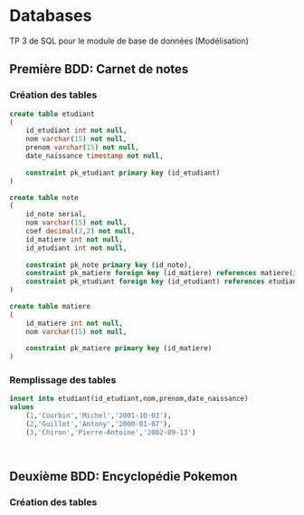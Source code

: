 # Databases
TP 3 de SQL pour le module de base de données (Modélisation)

## Première BDD: Carnet de notes

### Création des tables
```sql 
create table etudiant
(
	id_etudiant int not null,
	nom varchar(15) not null,
	prenom varchar(15) not null,
	date_naissance timestamp not null,
	
	constraint pk_etudiant primary key (id_etudiant)
)
```

```sql
create table note
(
	id_note serial,
	nom varchar(15) not null,
	coef decimal(2,2) not null,
	id_matiere int not null,
	id_etudiant int not null,
	
	constraint pk_note primary key (id_note),
	constraint pk_matiere foreign key (id_matiere) references matiere(id_matiere),
	constraint pk_etudiant foreign key (id_etudiant) references etudiant(id_etudiant)
)
```

```sql
create table matiere
(
	id_matiere int not null,
	nom varchar(15) not null,
	
	constraint pk_matiere primary key (id_matiere)
)
```

### Remplissage des tables
```sql
insert into etudiant(id_etudiant,nom,prenom,date_naissance)
values
	(1,'Courbin','Michel','2001-10-03'),
	(2,'Guillot','Antony','2000-01-07'),
	(3,'Chiron','Pierre-Antoine','2002-09-13')
```

```sql

```

```sql

```

## Deuxième BDD: Encyclopédie Pokemon

### Création des tables
```sql

```